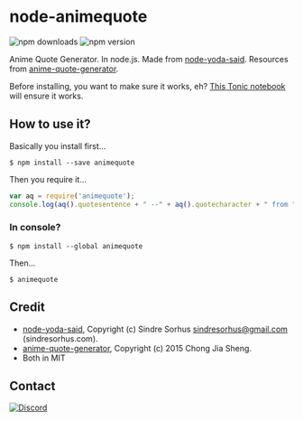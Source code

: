 # node-animequote
![npm downloads](https://img.shields.io/npm/dm/animequote.svg?maxAge=2592000) ![npm version](https://img.shields.io/npm/v/animequote.svg?maxAge=2592000)

Anime Quote Generator. In node.js. Made from [node-yoda-said](https://github.com/hemanth/node-yoda-said). Resources from [anime-quote-generator](https://github.com/jiashengc/anime-quote-generator).

Before installing, you want to make sure it works, eh? [This Tonic notebook](https://tonicdev.com/austinhuang0131/57ca2dc029fbd114001d32df) will ensure it works.

## How to use it?
Basically you install first...
```
$ npm install --save animequote
```
Then you require it...
```js
var aq = require('animequote');
console.log(aq().quotesentence + " --" + aq().quotecharacter + " from " + aq().quoteanime);
```

### In console?
```shell
$ npm install --global animequote
```
Then...
```
$ animequote
```

## Credit
* [node-yoda-said](https://github.com/hemanth/node-yoda-said), Copyright (c) Sindre Sorhus <sindresorhus@gmail.com> (sindresorhus.com).
* [anime-quote-generator](https://github.com/jiashengc/anime-quote-generator), Copyright (c) 2015 Chong Jia Sheng.
* Both in MIT

## Contact
[![Discord](https://img.shields.io/badge/Discord-Caf%C3%A9%200131%2B-7289DA.svg)](http://discord.me/0131)
